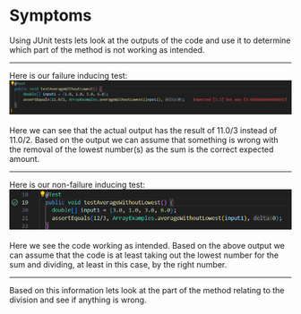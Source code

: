 # Symptoms
Using JUnit tests lets look at the outputs of the code and use it to determine which part of the method is not working as intended.

---
Here is our failure inducing test: \
![Image](lab3_bugs_1.png)	\
\
Here we can see that the actual output has the result of 11.0/3 instead of 11.0/2. Based on the output we can assume that something 
is wrong with the removal of the lowest number(s) as the sum is the correct expected amount.

---
Here is our non-failure inducing test: \
![Image](lab3_bugs_2.png) \
\
Here we see the code working as intended. Based on the above output we can assume that the code is at least taking out the lowest 
number for the sum and dividing, at least in this case, by the right number. 

---
Based on this information lets look at the part of the method relating to the division and see if anything is wrong.

